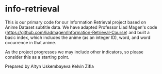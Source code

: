 # info-retrieval

This is our primary code for our Information Retrieval project based
on Anime Dataset subtitle data. We have adapted Professor Liad Magen's code
(https://github.com/liadmagen/Information-Retrieval-Course) and built
a basic index, which includes the anime (as an integer ID), word, and word occurrence
in that anime.

As the project progresses we may include other indicators, so please consider this
as a starting point.

Prepared by
Altyn Uskembayeva
Kelvin Zifla
